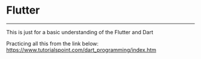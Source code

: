 # Flutter
---
This is just for a basic understanding of the Flutter and Dart 

Practicing all this from the link below:
https://www.tutorialspoint.com/dart_programming/index.htm
